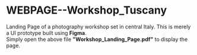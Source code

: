 # WEBPAGE--Workshop_Tuscany
Landing Page of a photography workshop set in central Italy. This is merely a UI prototype built using <b>Figma</b>.</br>
Simply open the above file <span color="blue"><b>"Workshop_Landing_Page.pdf"</b></span> to display the page.


